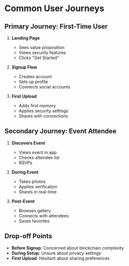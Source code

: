 # Common User Journeys

## Primary Journey: First-Time User
1. **Landing Page**
   - Sees value proposition
   - Views security features
   - Clicks "Get Started"

2. **Signup Flow**
   - Creates account
   - Sets up profile
   - Connects social accounts

3. **First Upload**
   - Adds first memory
   - Applies security settings
   - Shares with connections

## Secondary Journey: Event Attendee
1. **Discovers Event**
   - Views event in app
   - Checks attendee list
   - RSVPs

2. **During Event**
   - Takes photos
   - Applies verification
   - Shares in real-time

3. **Post-Event**
   - Browses gallery
   - Connects with attendees
   - Saves favorites

## Drop-off Points
- **Before Signup**: Concerned about blockchain complexity
- **During Setup**: Unsure about privacy settings
- **First Upload**: Hesitant about sharing preferences
